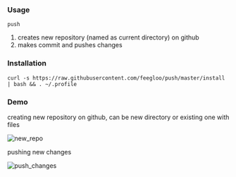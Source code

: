 ### Usage

`push`

1. creates new repository (named as current directory) on github  <br>
2. makes commit and pushes changes

### Installation

`curl -s https://raw.githubusercontent.com/feegloo/push/master/install | bash && . ~/.profile`

### Demo

creating new repository on github, can be new directory or existing one with files <br>

![new_repo](https://user-images.githubusercontent.com/7686877/63420269-a6468c80-c406-11e9-9508-494983481324.gif)

pushing new changes <br>

![push_changes](https://user-images.githubusercontent.com/7686877/63420333-c24a2e00-c406-11e9-84e7-7012f81f31b8.gif)


